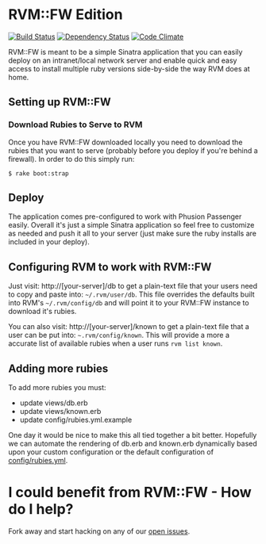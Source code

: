 # RVM::FW Edition

[![Build Status](https://travis-ci.org/stevenhaddox/rvm_fw.png?branch=master)](https://travis-ci.org/stevenhaddox/rvm_fw) [![Dependency Status](https://gemnasium.com/stevenhaddox/rvm_fw.png)](https://gemnasium.com/stevenhaddox/rvm_fw) [![Code Climate](http://codeclimate.com/github/stevenhaddox/rvm_fw.png)](https://codeclimate.com/github/stevenhaddox/rvm_fw)

RVM::FW is meant to be a simple Sinatra application that you can easily deploy on an intranet/local network server and enable quick and easy access to install multiple ruby versions side-by-side the way RVM does at home.

## Setting up RVM::FW

### Download Rubies to Serve to RVM

Once you have RVM::FW downloaded locally you need to download the rubies that you want to serve (probably before you deploy if you're behind a firewall).  In order to do this simply run:

    $ rake boot:strap

## Deploy

The application comes pre-configured to work with Phusion Passenger easily.  Overall it's just a simple Sinatra application so feel free to customize as needed and push it all to your server (just make sure the ruby installs are included in your deploy).

## Configuring RVM to work with RVM::FW

Just visit: http://[your-server]/db to get a plain-text file that your users need to copy and paste into: `~/.rvm/user/db`.  This file overrides the defaults built into RVM's `~/.rvm/config/db` and will point it to your RVM::FW instance to download it's rubies.

You can also visit: http://[your-server]/known to get a plain-text file that a user can be put into: `~.rvm/config/known`. This will provide a more a accurate list of available rubies when a user runs `rvm list known`.

## Adding more rubies

To add more rubies you must:

* update views/db.erb
* update views/known.erb
* update config/rubies.yml.example

One day it would be nice to make this all tied together a bit better. Hopefully we can automate the rendering of db.erb and known.erb dynamically based upon your custom configuration or the default configuration of [config/rubies.yml](config/rubies.yml.example).

# I could benefit from RVM::FW - How do I help?

Fork away and start hacking on any of our [open issues](http://github.com/stevenhaddox/rvm_fw/issues).
